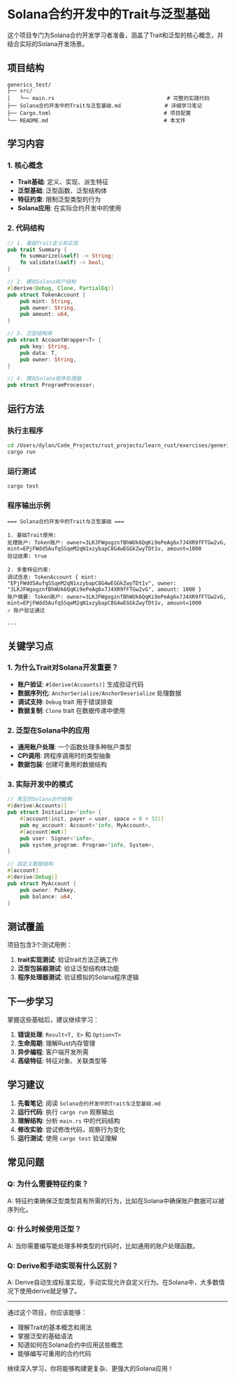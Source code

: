 # Solana合约开发中的Trait与泛型基础

这个项目专门为Solana合约开发学习者准备，涵盖了Trait和泛型的核心概念，并结合实际的Solana开发场景。

## 项目结构

```
generics_test/
├── src/
│   └── main.rs                                    # 完整的实践代码
├── Solana合约开发中的Trait与泛型基础.md              # 详细学习笔记
├── Cargo.toml                                    # 项目配置
└── README.md                                     # 本文件
```

## 学习内容

### 1. 核心概念
- **Trait基础**: 定义、实现、派生特征
- **泛型基础**: 泛型函数、泛型结构体
- **特征约束**: 限制泛型类型的行为
- **Solana应用**: 在实际合约开发中的使用

### 2. 代码结构
```rust
// 1. 基础Trait定义和实现
pub trait Summary {
    fn summarize(&self) -> String;
    fn validate(&self) -> bool;
}

// 2. 模拟Solana账户结构
#[derive(Debug, Clone, PartialEq)]
pub struct TokenAccount {
    pub mint: String,
    pub owner: String,
    pub amount: u64,
}

// 3. 泛型结构体
pub struct AccountWrapper<T> {
    pub key: String,
    pub data: T,
    pub owner: String,
}

// 4. 模拟Solana程序处理器
pub struct ProgramProcessor;
```

## 运行方法

### 执行主程序
```bash
cd /Users/dylan/Code_Projects/rust_projects/learn_rust/exercises/generics_test
cargo run
```

### 运行测试
```bash
cargo test
```

### 程序输出示例
```
=== Solana合约开发中的Trait与泛型基础 ===

1. 基础Trait使用:
处理账户: Token账户: owner=3LKJFWgogznfBhWUk6QqKi9ePeAg6x7J4XR9fFTGw2vG, mint=EPjFWdd5AufqSSqeM2qN1xzybapC8G4wEGGkZwyTDt1v, amount=1000
验证结果: true

2. 多重特征约束:
调试信息: TokenAccount { mint: "EPjFWdd5AufqSSqeM2qN1xzybapC8G4wEGGkZwyTDt1v", owner: "3LKJFWgogznfBhWUk6QqKi9ePeAg6x7J4XR9fFTGw2vG", amount: 1000 }
账户摘要: Token账户: owner=3LKJFWgogznfBhWUk6QqKi9ePeAg6x7J4XR9fFTGw2vG, mint=EPjFWdd5AufqSSqeM2qN1xzybapC8G4wEGGkZwyTDt1v, amount=1000
✓ 账户验证通过

...
```

## 关键学习点

### 1. 为什么Trait对Solana开发重要？
- **账户验证**: `#[derive(Accounts)]` 生成验证代码
- **数据序列化**: `AnchorSerialize/AnchorDeserialize` 处理数据
- **调试支持**: `Debug` trait 用于错误排查
- **数据复制**: `Clone` trait 在数据传递中使用

### 2. 泛型在Solana中的应用
- **通用账户处理**: 一个函数处理多种账户类型
- **CPI调用**: 跨程序调用时的类型抽象
- **数据包装**: 创建可重用的数据结构

### 3. 实际开发中的模式
```rust
// 常见的Solana合约结构
#[derive(Accounts)]
pub struct Initialize<'info> {
    #[account(init, payer = user, space = 8 + 32)]
    pub my_account: Account<'info, MyAccount>,
    #[account(mut)]
    pub user: Signer<'info>,
    pub system_program: Program<'info, System>,
}

// 自定义数据结构
#[account]
#[derive(Debug)]
pub struct MyAccount {
    pub owner: Pubkey,
    pub balance: u64,
}
```

## 测试覆盖

项目包含3个测试用例：
1. **trait实现测试**: 验证trait方法正确工作
2. **泛型包装器测试**: 验证泛型结构体功能
3. **程序处理器测试**: 验证模拟的Solana程序逻辑

## 下一步学习

掌握这些基础后，建议继续学习：
1. **错误处理**: `Result<T, E>` 和 `Option<T>`
2. **生命周期**: 理解Rust内存管理
3. **异步编程**: 客户端开发所需
4. **高级特征**: 特征对象、关联类型等

## 学习建议

1. **先看笔记**: 阅读 `Solana合约开发中的Trait与泛型基础.md`
2. **运行代码**: 执行 `cargo run` 观察输出
3. **理解结构**: 分析 `main.rs` 中的代码结构
4. **修改实验**: 尝试修改代码，观察行为变化
5. **运行测试**: 使用 `cargo test` 验证理解

## 常见问题

### Q: 为什么需要特征约束？
A: 特征约束确保泛型类型具有所需的行为，比如在Solana中确保账户数据可以被序列化。

### Q: 什么时候使用泛型？
A: 当你需要编写能处理多种类型的代码时，比如通用的账户处理函数。

### Q: Derive和手动实现有什么区别？
A: Derive自动生成标准实现，手动实现允许自定义行为。在Solana中，大多数情况下使用derive就足够了。

---

通过这个项目，你应该能够：
- 理解Trait的基本概念和用法
- 掌握泛型的基础语法
- 知道如何在Solana合约中应用这些概念
- 能够编写可重用的合约代码

继续深入学习，你将能够构建更复杂、更强大的Solana应用！